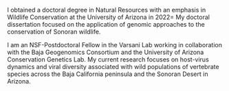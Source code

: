 I obtained a doctoral degree in Natural Resources with an emphasis in Wildlife Conservation at the University of Arizona in 2022=
My doctoral dissertation focused on the application of genomic approaches to the conservation of Sonoran wildlife.

I am an NSF-Postdoctoral Fellow in the Varsani Lab working in collaboration with the Baja Geogenomics Consortium and the University of Arizona Conservation Genetics Lab. My current research focuses on host-virus dynamics and viral diversity associated with wild populations of vertebrate species across the Baja California peninsula and the Sonoran Desert in Arizona.
